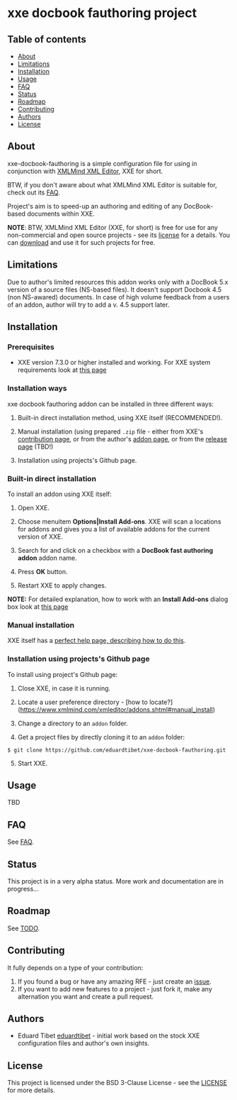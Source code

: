 # xxe docbook fauthoring project

## Table of contents
<!-- TOC started -->

 * [About](#about)
 * [Limitations](#limitation)
 * [Installation](#installation)
 * [Usage](#usage)
 * [FAQ](#faq)
 * [Status](#status)
 * [Roadmap](#roadmap)
 * [Contributing](#contributing)
 * [Authors](#authors)
 * [License](#license)

<!-- TOC ended -->

## About

xxe-docbook-fauthoring is a simple configuration file for using in conjunction with [XMLMind XML Editor](https://www.xmlmind.com/xmleditor/), XXE for short.

BTW, if you don't aware about what XMLMind XML Editor is suitable for, check out its [FAQ](https://www.xmlmind.com/xmleditor/).

Project's aim is to speed-up an authoring and editing of any DocBook-based documents within XXE.

**NOTE**: BTW, XMLMind XML Editor (XXE, for short) is free for use for any non-commercial and open source projects - see its [license](https://www.xmlmind.com/xmleditor/license_xxe_perso.html) for a details. You can [download](https://www.xmlmind.com/xmleditor/download.shtml) and use it for such projects for free.

## Limitations

Due to author's limited resources this addon works only with a DocBook 5.x version of a source files (NS-based files). It doesn't support Docbook 4.5 (non NS-awared) documents. In case of high volume feedback from a users of an addon, author will try to add a v. 4.5 support later. 

## Installation

### Prerequisites

- XXE version 7.3.0 or higher installed and working. For XXE system requirements look at [this page](https://www.xmlmind.com/xmleditor/_distrib/doc/help/installing_xxe.html) 

### Installation ways

xxe docbook fauthoring addon can be installed in three different ways:

1. Built-in direct installation method, using XXE itself (RECOMMENDED!).

2. Manual installation (using prepared `.zip` file - either from XXE's [contribution page](http://www.xmlmind.com/xmleditor/_usercontrib/index.shtml), or from the author's [addon page](http://www.singlesourcing.ru/pub/xxe-addons/xxe-docbook-fauthoring/), or from the [release page](https://github.com/eduardtibet/xxe-docbook-fauthoring/releases) (TBD!)

3. Installation using projects's Github page.

### Built-in direct installation

To install an addon using XXE itself:

1. Open XXE.

2. Choose menuitem **Options|Install Add-ons**. XXE will scan a locations for addons and gives you a list of available addons for the current version of XXE.

3. Search for and click on a checkbox with a **DocBook fast authoring addon** addon name.

4. Press **OK** button.

5. Restart XXE to apply changes.

**NOTE:** For detailed explanation, how to work with an **Install Add-ons** dialog box look at [this page](https://www.xmlmind.com/xmleditor/_distrib/doc/help/wh/com.xmlmind.xmleditapp.app.part.InstallAddonsDialog.html)

### Manual installation

XXE itself has a [perfect help page, describing how to do this](https://www.xmlmind.com/xmleditor/addons.shtml#manual_install).

### Installation using projects's Github page

To install using project's Github page:

1. Close XXE, in case it is running.

2. Locate a user preference directory - [how to locate?] (https://www.xmlmind.com/xmleditor/addons.shtml#manual_install)

3. Change a directory to an `addon` folder.

4. Get a project files by directly cloning it to an `addon` folder:

```
$ git clone https://github.com/eduardtibet/xxe-docbook-fauthoring.git
```
5. Start XXE.

## Usage

TBD

## FAQ

See [FAQ](FAQ.md).

## Status

This project is in a very alpha status. More work and documentation are in progress...

## Roadmap

See [TODO](TODO.md).

## Contributing

It fully depends on a type of your contribution:

1. If you found a bug or have any amazing RFE - just create an [issue](https://github.com/eduardtibet/xxe-docbook-fauthoring/issues). 
2. If you want to add new features to a project - just fork it, make any alternation you want and create a pull request.


## Authors

* Eduard Tibet [eduardtibet](https://github.com/eduardtibet) - initial work based on the stock XXE configuration files and author's own insights.

## License

This project is licensed under the BSD 3-Clause License - see the [LICENSE](LICENSE) for more details.
